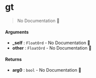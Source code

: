 # gt

> No Documentation 🚧

#### Arguments

- **\_self** : `FloatOrd` \- No Documentation 🚧
- **other** : `FloatOrd` \- No Documentation 🚧

#### Returns

- **arg0** : `bool` \- No Documentation 🚧